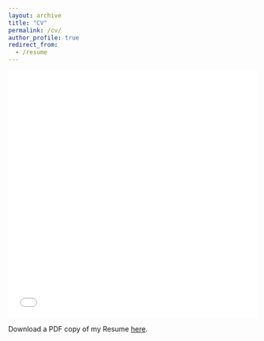 ```yaml
---
layout: archive
title: "CV"
permalink: /cv/
author_profile: true
redirect_from:
  - /resume
---
```


<iframe src="/files/Aziza_Mirsaidoav_Resume.pdf" width="100%" height="500" frameborder="no" border="0" marginwidth="0" marginheight="0"></iframe>

Download a PDF copy of my Resume [here](/files/Aziza_Mirsaidoav_Resume.pdf).
